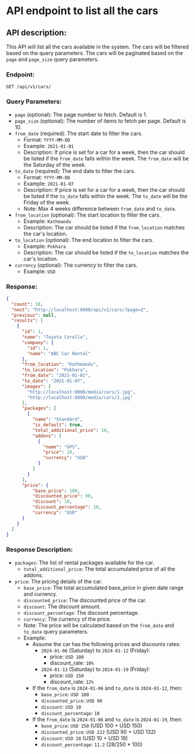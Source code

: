 # API endpoint to list all the cars

## API description: 
This API will list all the cars available in the system. The cars will be filtered based on the query parameters. The cars will be paginated based on the `page` and `page_size` query parameters.

### Endpoint: 
`GET /api/v1/cars/`

### Query Parameters:
- `page` (optional): The page number to fetch. Default is 1.
- `page_size` (optional): The number of items to fetch per page. Default is 10.
- `from_date` (required): The start date to filter the cars.
  - Format: `YYYY-MM-DD`
  - Example: `2021-01-01`
  - Description: If price is set for a car for a week, then the car should be listed if the `from_date` falls within the week. The `from_date` will be the Saturday of the week.
- `to_date` (required): The end date to filter the cars.
  - Format: `YYYY-MM-DD`
  - Example: `2021-01-07`
  - Description: If price is set for a car for a week, then the car should be listed if the `to_date` falls within the week. The `to_date` will be the Friday of the week. 
  - Note: Max 4 weeks difference between `from_date` and `to_date`.
- `from_location` (optional): The start location to filter the cars.
  - Example: `Kathmandu`
  - Description: The car should be listed if the `from_location` matches the car's location.
- `to_location` (optional): The end location to filter the cars.
  - Example: `Pokhara`
  - Description: The car should be listed if the `to_location` matches the car's location.
- `currency` (optional): The currency to filter the cars.
  - Example: `USD`

### Response:
```json
{
  "count": 10,
  "next": "http://localhost:8000/api/v1/cars/?page=2",
  "previous": null,
  "results": [
    {
      "id": 1,
      "name": "Toyota Corolla",
      "company": {
        "id": 1,
        "name": "ABC Car Rental"
      },
      "from_location": "Kathmandu",
      "to_location": "Pokhara",
      "from_date": "2021-01-01",
      "to_date": "2021-01-07",
      "images": [
        "http://localhost:8000/media/cars/1.jpg",
        "http://localhost:8000/media/cars/2.jpg"
      ],
      "packages": [
        {
          "name": "Standard",
          "is_default": true,
          "total_additional_price": 10,
          "addons": [
            {
              "name": "GPS",
              "price": 10,
              "currency": "USD"
            }
          ]
        }
      ],
      "price": {
          "base_price": 100,
          "discounted_price": 90,
          "discount": 10,
          "discount_percentage": 10,
          "currency": "USD"
      }
    }
  ]
}
```

### Response Description:
- `packages`: The list of rental packages available for the car.
  - `total_additional_price`: The total accumulated price of all the addons.
- `price`: The pricing details of the car.
  - `base_price`: The total accumulated base_price in given date range and currency.
  - `discounted_price`: The discounted price of the car.
  - `discount`: The discount amount.
  - `discount_percentage`: The discount percentage.
  - `currency`: The currency of the price.
  - Note: The price will be calculated based on the `from_date` and `to_date` query parameters.
  - Example: 
    - Assume the car has the following prices and discounts rates:
      - `2024-01-06` (Saturday) to `2024-01-12` (Friday): 
        - price: `USD 100`
        - discount_rate: `10%`
      - `2024-01-13` (Saturday) to `2024-01-19` (Friday):
        - price: `USD 150`
        - discount_rate: `12%`
    - If the `from_date` is `2024-01-06` and `to_date` is `2024-01-12`, then:
      - `base_price`: `USD 100`
      - `discounted_price`: `USD 90`
      - `discount`: `USD 10`
      - `discount_percentage`: `10`
    - If the `from_date` is `2024-01-06` and `to_date` is `2024-01-19`, then:
      - `base_price`: `USD 250` (USD 100 + USD 150)
      - `discounted_price`: `USD 222` (USD 90 + USD 132)
      - `discount`: `USD 28` (USD 10 + USD 18)
      - `discount_percentage`: `11.2` (28/250 * 100)